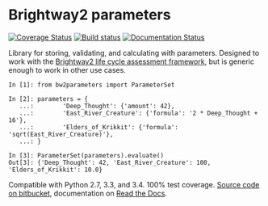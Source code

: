 # Brightway2 parameters

[![Coverage Status](https://coveralls.io/repos/bitbucket/cmutel/brightway2-parameters/badge.svg?branch=master)](https://coveralls.io/bitbucket/cmutel/brightway2-parameters?branch=master) [![Build status](https://ci.appveyor.com/api/projects/status/9ynu6gd9nk26mx2i?svg=true)](https://ci.appveyor.com/project/cmutel/brightway2-parameters)
 [![Documentation Status](https://readthedocs.org/projects/brightway2-parameters/badge/?version=latest)](http://brightway2-parameters.readthedocs.io/?badge=latest)

Library for storing, validating, and calculating with parameters. Designed to work with the [Brightway2 life cycle assessment framework](https://brightwaylca.org), but is generic enough to work in other use cases.

    In [1]: from bw2parameters import ParameterSet

    In [2]: parameters = {
       ...:        'Deep_Thought': {'amount': 42},
       ...:        'East_River_Creature': {'formula': '2 * Deep_Thought + 16'},
       ...:        'Elders_of_Krikkit': {'formula': 'sqrt(East_River_Creature)'},
       ...: }

    In [3]: ParameterSet(parameters).evaluate()
    Out[3]: {'Deep_Thought': 42, 'East_River_Creature': 100, 'Elders_of_Krikkit': 10.0}

Compatible with Python 2.7, 3.3, and 3.4. 100% test coverage. [Source code on bitbucket](https://bitbucket.org/cmutel/brightway2-parameters), documentation on [Read the Docs](https://brightway2-parameters.readthedocs.io/).
